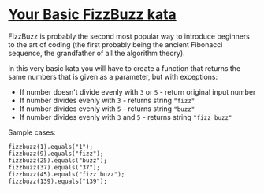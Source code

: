 # [Your Basic FizzBuzz kata](https://www.codewars.com/kata/your-basic-fizzbuzz-kata "https://www.codewars.com/kata/5560496dd9a642659300001a")

FizzBuzz is probably the second most popular way to introduce beginners to the art of coding (the first probably being the ancient Fibonacci sequence, the grandfather of all the algorithm theory).

In this very basic kata you will have to create a function that returns the same numbers that is given as a parameter, but with exceptions:

- If number doesn't divide evenly with `3` or `5` - return original input number
- If number divides evenly with `3` - returns string `"fizz"`
- If number divides evenly with `5` - returns string `"buzz"`
- If number divides evenly with `3` and `5` - returns string `"fizz buzz"`

Sample cases:
```
fizzbuzz(1).equals("1");
fizzbuzz(9).equals("fizz");
fizzbuzz(25).equals("buzz");
fizzbuzz(37).equals("37");
fizzbuzz(45).equals("fizz buzz");
fizzbuzz(139).equals("139");
```